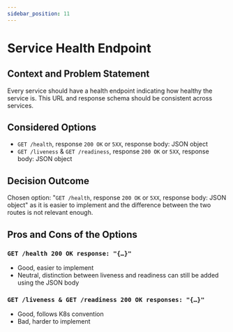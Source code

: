 ```yaml
---
sidebar_position: 11
---
```


# Service Health Endpoint

## Context and Problem Statement

Every service should have a health endpoint indicating how healthy the service is.
This URL and response schema should be consistent across services.

## Considered Options

- `GET /health`, response `200 OK` or `5XX`, response body: JSON object
- `GET /liveness` & `GET /readiness`, response `200 OK` or `5XX`, response body: JSON object

## Decision Outcome

Chosen option: "`GET /health`, response `200 OK` or `5XX`, response body: JSON object" as
it is easier to implement and the difference between the two routes is not relevant enough.

## Pros and Cons of the Options

### `GET /health 200 OK response: "{…}"`

- Good, easier to implement
- Neutral, distinction between liveness and readiness can still be added using the JSON body

### `GET /liveness & GET /readiness 200 OK responses: "{…}"`

- Good, follows K8s convention
- Bad, harder to implement
